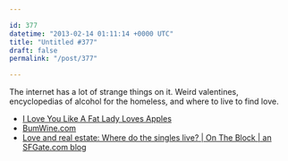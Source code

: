 ```yaml
---

id: 377
datetime: "2013-02-14 01:11:14 +0000 UTC"
title: "Untitled #377"
draft: false
permalink: "/post/377"

---
```


The internet has a lot of strange things on it. Weird valentines, encyclopedias of alcohol for the homeless, and where to live to find love. 

 
 * [I Love You Like A Fat Lady Loves Apples](http://iloveyoulikeafatladylovesapples.com/)
 * [BumWine.com](http://www.bumwine.com/)
 * [Love and real estate: Where do the singles live? | On The Block | an SFGate.com blog](http://blog.sfgate.com/ontheblock/2013/02/12/love-and-real-estate/)


